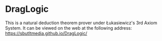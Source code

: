 # DragLogic

This is a natural deduction theorem prover under Łukasiewicz's 3rd Axiom System. It can be viewed on the web at the following address:
https://sbutltmedia.github.io/DragLogic/
